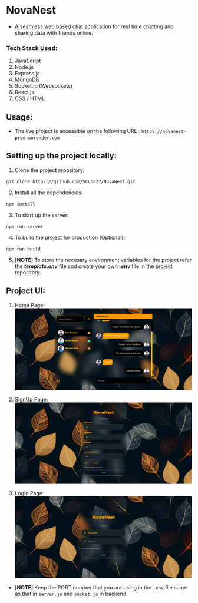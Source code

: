 # NovaNest 
- A seamless web based chat application for real time chatting and sharing data with friends online.

### Tech Stack Used:
1. JavaScript
2. Node.js
3. Express.js
4. MongoDB
5. Socket.io (Websockets)
6. React.js
7. CSS / HTML

## Usage:
- The live project is accessible on the following URL : `https://novanest-prod.onrender.com`

## Setting up the project locally:
1. Clone the project repository:
```
git clone https://github.com/SCube27/NovaNest.git
```

2. Install all the dependencies:
```
npm install
```

3. To start up the server:
```
npm run server
```

4. To build the project for production (Optional):
```
npm run build
```

5. [**NOTE**] To store the necesary environment variables for the project refer the ***template.env*** file and create your own ***.env*** file in the project repository.

## Project UI:
1. Home Page:
![Home Chats Page](./imgs/NovaNest%20Chats%20Page.png)

2. SignUp Page:
![Sign Up Page](./imgs/NovaNest%20SignUp%20Updated.png)

3. LogIn Page:
![Log In Page](./imgs/NovaNest%20Login.png)

- [**NOTE**] Keep the PORT number that you are using in the `.env` file same as that in `server.js` and `socket.js` in backend.
